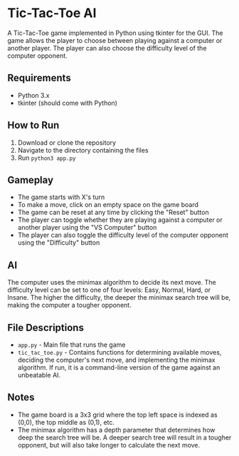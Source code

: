# Tic-Tac-Toe AI

A Tic-Tac-Toe game implemented in Python using tkinter for the GUI. The game allows the player to choose between playing against a computer or another player. The player can also choose the difficulty level of the computer opponent.

## Requirements

- Python 3.x
- tkinter (should come with Python)

## How to Run

1. Download or clone the repository
2. Navigate to the directory containing the files
3. Run `python3 app.py`

## Gameplay

- The game starts with X's turn
- To make a move, click on an empty space on the game board
- The game can be reset at any time by clicking the "Reset" button
- The player can toggle whether they are playing against a computer or another player using the "VS Computer" button
- The player can also toggle the difficulty level of the computer opponent using the "Difficulty" button

## AI

The computer uses the minimax algorithm to decide its next move. The difficulty level can be set to one of four levels: Easy, Normal, Hard, or Insane. The higher the difficulty, the deeper the minimax search tree will be, making the computer a tougher opponent.

## File Descriptions

- `app.py` - Main file that runs the game
- `tic_tac_toe.py` - Contains functions for determining available moves, deciding the computer's next move, and implementing the minimax algorithm. 
If run, it is a command-line version of the game against an unbeatable AI.

## Notes

- The game board is a 3x3 grid where the top left space is indexed as (0,0), the top middle as (0,1), etc.
- The minimax algorithm has a depth parameter that determines how deep the search tree will be. A deeper search tree will result in a tougher opponent, but will also take longer to calculate the next move.
